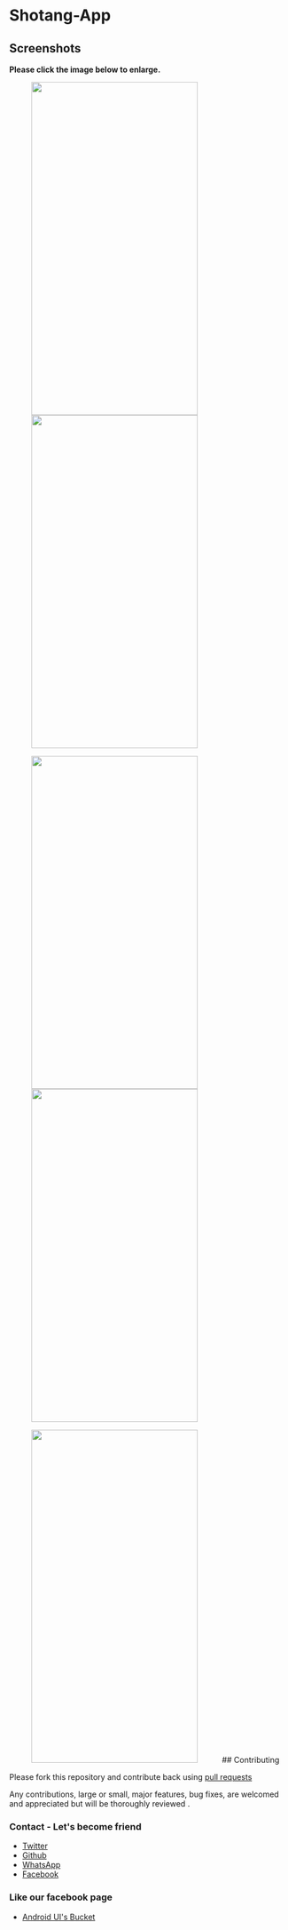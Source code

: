 # Shotang-App

## Screenshots

**Please click the image below to enlarge.**

<img src="Screenshots/Screenshot (5).jpg" height="600" width="300" hspace="40"><img src="Screenshots/Screenshot (1).jpg" height="600" width="300" hspace="40">

<img src="Screenshots/Screenshot (3).jpg" height="600" width="300" hspace="40"><img src="Screenshots/Screenshot (4).jpg" height="600" width="300" hspace="40">

<img src="Screenshots/Screenshot (2).jpg" height="600" width="300" hspace="40">
## Contributing

Please fork this repository and contribute back using
[pull requests](https://github.com/vimalcvs/Shotang-App)

Any contributions, large or small, major features, bug fixes, are welcomed and appreciated
but will be thoroughly reviewed .

### Contact - Let's become friend
- [Twitter](https://twitter.com/vimalvishwakar6)
- [Github](https://github.com/vimalcvs)
- [WhatsApp](https://wa.me/919792313278/)
- [Facebook](https://www.facebook.com/vimalcvs)

### Like our facebook page
- [Android UI's Bucket](https://www.facebook.com/vimalcvs)
